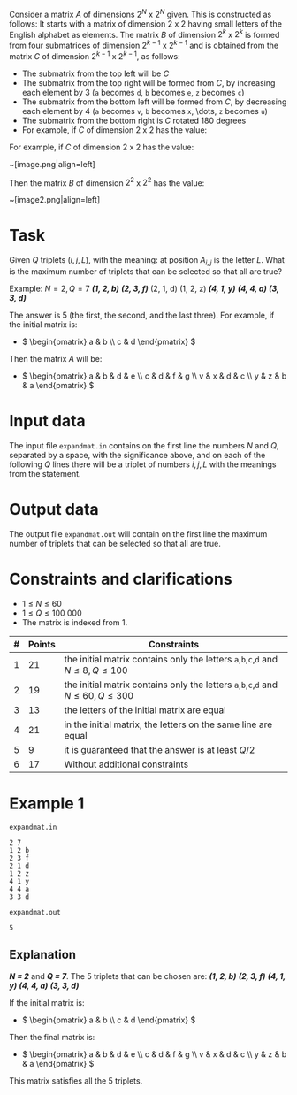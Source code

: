 
Consider a matrix $A$ of dimensions $2^N$ x $2^N$ given. This is constructed as follows:
It starts with a matrix of dimension $2$ x $2$ having small letters of the English alphabet as elements. The matrix $B$ of dimension $2^k$ x $2^k$ is formed from four submatrices of dimension $2^{k-1}$ x $2^{k-1}$ and is obtained from the matrix $C$ of dimension $2^{k-1}$ x $2^{k-1}$, as follows:

* The submatrix from the top left will be $C$
* The submatrix from the top right will be formed from $C$, by increasing each element by $3$ (`a` becomes `d`, `b` becomes `e`, `z` becomes `c`)
* The submatrix from the bottom left will be formed from $C$, by decreasing each element by $4$ (`a` becomes `v`, `b` becomes `x`, \dots, `z` becomes `u`)
* The submatrix from the bottom right is $C$ rotated $180$ degrees
* For example, if $C$ of dimension $2$ x $2$ has the value:

For example, if $C$ of dimension $2$ x $2$ has the value:

~[image.png|align=left]

Then the matrix $B$ of dimension $2^2$ x $2^2$ has the value:

~[image2.png|align=left]

# Task

Given $Q$ triplets $(i, j, L)$, with the meaning: at position $A_{i,j}$ is the letter $L$. What is the maximum number of triplets that can be selected so that all are true?

Example:
$N = 2, Q = 7$
***(1, 2, b)***
***(2, 3, f)***
(2, 1, d)
(1, 2, z)
***(4, 1, y)***
***(4, 4, a)***
***(3, 3, d)***

The answer is $5$ (the first, the second, and the last three). For example, if the initial matrix is:
- $ \\begin{pmatrix} a & b \\\\ c & d \\end{pmatrix}  $

Then the matrix $A$ will be:
- $ \\begin{pmatrix} a & b & d & e \\\\ c & d & f & g \\\\ v & x & d & c \\\\ y & z & b & a \\end{pmatrix}  $

# Input data

The input file `expandmat.in` contains on the first line the numbers $N$ and $Q$, separated by a space, with the significance above, and on each of the following $Q$ lines there will be a triplet of numbers $i, j, L$ with the meanings from the statement.

# Output data

The output file `expandmat.out` will contain on the first line the maximum number of triplets that can be selected so that all are true.

# Constraints and clarifications

* $1 \leq N \leq 60$
* $1 \leq Q \leq 100\ 000$
* The matrix is indexed from $1$.

|#|Points|Constraints|
|-|-|--------|
|1|21|the initial matrix contains only the letters `a`,`b`,`c`,`d` and $N \leq 8, Q \leq 100$|
|2|19|the initial matrix contains only the letters `a`,`b`,`c`,`d` and $N \leq 60, Q \leq 300$|
|3|13|the letters of the initial matrix are equal|
|4|21|in the initial matrix, the letters on the same line are equal|
|5|9|it is guaranteed that the answer is at least $Q/2$|
|6|17|Without additional constraints|

# Example 1

`expandmat.in`
```
2 7
1 2 b
2 3 f
2 1 d
1 2 z
4 1 y
4 4 a
3 3 d
```

`expandmat.out`
```
5
```

## Explanation

***N = 2*** and ***Q = 7***.
The 5 triplets that can be chosen are:
***(1, 2, b)***
***(2, 3, f)***
***(4, 1, y)***
***(4, 4, a)***
***(3, 3, d)***

If the initial matrix is:
- $ \\begin{pmatrix} a & b \\\\ c & d \\end{pmatrix}  $

Then the final matrix is:
- $ \\begin{pmatrix} a & b & d & e \\\\ c & d & f & g \\\\ v & x & d & c \\\\ y & z & b & a \\end{pmatrix}  $

This matrix satisfies all the 5 triplets.
